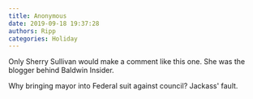 ```yaml
---
title: Anonymous
date: 2019-09-18 19:37:28
authors: Ripp
categories: Holiday
---
```


 Only Sherry Sullivan would make a comment like this one. She was the blogger behind Baldwin Insider.

Why bringing mayor into Federal suit against council? Jackass' fault.